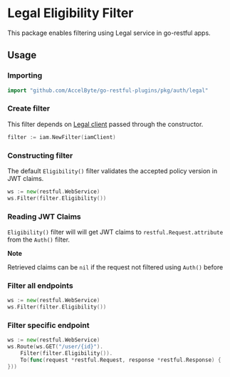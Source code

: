 # Legal Eligibility Filter

This package enables filtering using Legal service in go-restful apps.

## Usage

### Importing

```go
import "github.com/AccelByte/go-restful-plugins/pkg/auth/legal"
```

### Create filter

This filter depends on [Legal client](https://github.com/AccelByte/legal-go-sdk) passed through the constructor.

```go
filter := iam.NewFilter(iamClient)
```

### Constructing filter

The default `Eligibility()` filter validates the accepted policy version in JWT claims.

```go
ws := new(restful.WebService)
ws.Filter(filter.Eligibility())
```

### Reading JWT Claims

`Eligibility()` filter will will get JWT claims to `restful.Request.attribute` from the `Auth()` filter.

**Note**

Retrieved claims can be `nil` if the request not filtered using `Auth()` before  

### Filter all endpoints

```go
ws := new(restful.WebService)
ws.Filter(filter.Eligibility())
```

### Filter specific endpoint

```go
ws := new(restful.WebService)
ws.Route(ws.GET("/user/{id}").
    Filter(filter.Eligibility()).
    To(func(request *restful.Request, response *restful.Response) {
}))
```
